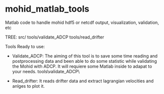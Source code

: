 # mohid_matlab_tools
Matlab code to handle mohid hdf5 or netcdf output, visualization, validation, etc 

TREE:
src/
tools/validate_ADCP
tools/read_drifter

Tools Ready to use:
  - Validate_ADCP: The aiming of this tool is to save some time reading and postprocessing data and been able to do some statistic while validating the Mohid with ADCP. It will requiere some Matlab inside to adapat to your needs. 
tools\validate_ADCP\

- Read_drifter: It reads drifter data and extract lagrangian velocities and anlges to plot it.






